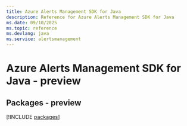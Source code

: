 ```yaml
---
title: Azure Alerts Management SDK for Java
description: Reference for Azure Alerts Management SDK for Java
ms.date: 09/10/2025
ms.topic: reference
ms.devlang: java
ms.service: alertsmanagement
---
```

# Azure Alerts Management SDK for Java - preview
## Packages - preview
[!INCLUDE [packages](alerts-management-index.md)]